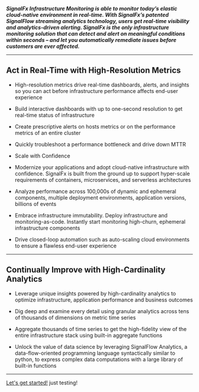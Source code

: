 _**SignalFx Infrastructure Monitoring is able to monitor today’s elastic cloud-native environment in real-time. With SignalFx’s patented SignalFlow streaming analytics technology, users get real-time visibility and analytics-driven alerting. SignalFx is the only infrastructure monitoring solution that can detect and alert on meaningful conditions within seconds – and let you automatically remediate issues before customers are ever affected.**_
***
## Act in Real-Time with High-Resolution Metrics

* High-resolution metrics drive real-time dashboards, alerts, and insights so you can act before infrastructure performance affects end-user experience

* Build interactive dashboards with up to one-second resolution to get real-time status of infrastructure

* Create prescriptive alerts on hosts metrics or on the performance metrics of an entire cluster

* Quickly troubleshoot a performance bottleneck and drive down MTTR

* Scale with Confidence

* Modernize your applications and adopt cloud-native infrastructure with confidence. SignalFx is built from the ground up to support hyper-scale requirements of containers, microservices, and serverless architectures

* Analyze performance across 100,000s of dynamic and ephemeral components, multiple deployment environments, application versions, billions of events

* Embrace infrastructure immutability. Deploy infrastructure and monitoring-as-code. Instantly start monitoring high-churn, ephemeral infrastructure components

* Drive closed-loop automation such as auto-scaling cloud environments to ensure a flawless end-user experience
***
## Continually Improve with High-Cardinality Analytics

* Leverage unique insights powered by high-cardinality analytics to optimize infrastructure, application performance and business outcomes

* Dig deep and examine every detail using granular analytics across tens of thousands of dimensions on metric time series

* Aggregate thousands of time series to get the high-fidelity view of the entire infrastructure stack using built-in aggregate functions

* Unlock the value of data science by leveraging SignalFlow Analytics, a data-flow-oriented programming language syntactically similar to python, to express complex data computations with a large library of built-in functions

***
[Let's get started!](https://github.com/signalfx/app-dev-workshop/wiki/1.1-Working-with-Dashboards,-Charts-and-Metrics)
just testing!
